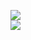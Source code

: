 [![](https://img.shields.io/badge/Made%20With-Github%20Spray-lightgrey.svg?style=for-the-badge&logo=github)](https://github.com/Annihil/github-spray#24129)  
[![](https://i.imgur.com/2DrTn0Z.gif)](https://github.com/Annihil/github-spray)